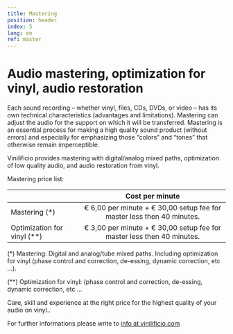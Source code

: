```yaml
---
title: Mastering
position: header
index: 5
lang: en
ref: master
---
```


# Audio mastering, optimization for vinyl, audio restoration

Each sound recording – whether vinyl, files, CDs, DVDs, or video – has its own technical characteristics (advantages and limitations). Mastering can adjust the audio for the support on which it will be transferred. Mastering is an essential process for making a high quality sound product (without errors) and especially for emphasizing those “colors” and  “tones” that otherwise remain imperceptible.

Vinilificio provides mastering with digital/analog mixed paths, optimization of low quality audio, and audio restoration from vinyl.


Mastering price list:

|               | Cost per minute                                                         |
| ------------- |:-----------------------------------------------------------------------:|
| Mastering (*) | € 6,00 per minute + € 30,00 setup fee for master less then 40 minutes. |
| Optimization for vinyl (**)      | € 3,00 per minute + € 30,00 setup fee for master less then 40 minutes. |



(*) Mastering: Digital and analog/tube mixed paths. Including optimization for vinyl (phase control and correction, de-essing, dynamic correction, etc ...). 

(**) Optimization for vinyl: (phase control and correction, de-essing, dynamic correction, etc ...

Care, skill and experience at the right price for the highest quality of your audio on vinyl..

For further informations please write to <a href="mailto:info@vinilificio.com">info at vinilificio.com</a>
